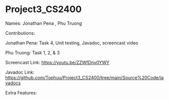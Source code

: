 # Project3_CS2400

Names: Jonathan Pena , Phu Truong

Contributions:

Jonathan Pena: Task 4, Unit testing, Javadoc, screencast video

Phu Truong: Task 1, 2, & 3

Screencast Link: https://youtu.be/ZZWfDny0YWY 

Javadoc Link: https://github.com/Tophuu/Project3_CS2400/tree/main/Source%20Code/javadocs 

Extra Features:
